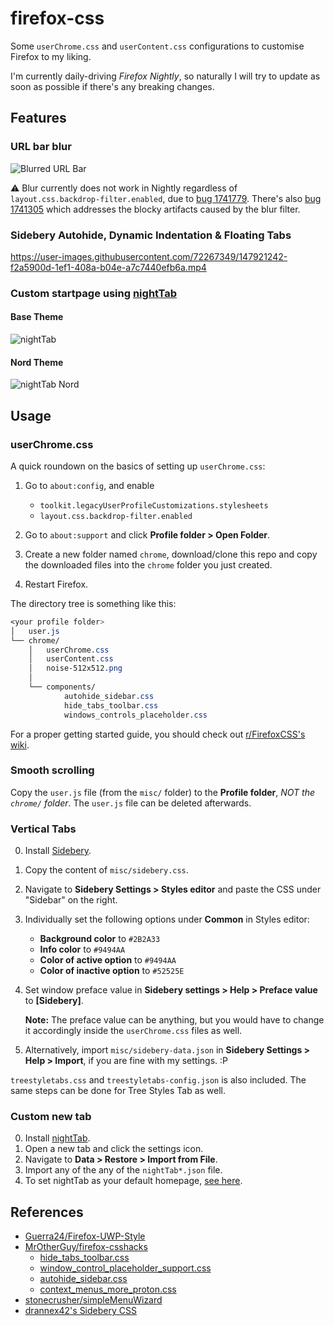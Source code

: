 # firefox-css

Some `userChrome.css` and `userContent.css` configurations to customise Firefox
to my liking.

I'm currently daily-driving *Firefox Nightly*, so naturally I will try to
update as soon as possible if there's any breaking changes.

## Features

### URL bar blur

![Blurred URL Bar](https://i.imgur.com/s5036st.png)

⚠️ Blur currently does not work in Nightly regardless of `layout.css.backdrop-filter.enabled`,
due to [bug 1741779](https://bugzilla.mozilla.org/show_bug.cgi?id=1741779).
There's also [bug 1741305](https://bugzilla.mozilla.org/show_bug.cgi?id=1741305)
which addresses the blocky artifacts caused by the blur filter.

### Sidebery Autohide, Dynamic Indentation & Floating Tabs

<https://user-images.githubusercontent.com/72267349/147921242-f2a5900d-1ef1-408a-b04e-a7c7440efb6a.mp4>

### Custom startpage using [nightTab](https://github.com/zombieFox/nightTab)

#### Base Theme

![nightTab](https://user-images.githubusercontent.com/72267349/147921209-55f18032-af83-4db2-9c7c-51c977096d27.jpg)

#### Nord Theme

![nightTab Nord](https://user-images.githubusercontent.com/72267349/147921152-0839d947-02c9-4b5c-a70c-5aafad09352b.jpg)

## Usage

### userChrome.css

A quick roundown on the basics of setting up `userChrome.css`:

1. Go to `about:config`, and enable
   - `toolkit.legacyUserProfileCustomizations.stylesheets`
   - `layout.css.backdrop-filter.enabled`

2. Go to `about:support` and click **Profile folder > Open Folder**.

3. Create a new folder named `chrome`, download/clone this repo and copy the
   downloaded files into the `chrome` folder you just created.

4. Restart Firefox.

The directory tree is something like this:

```css
<your profile folder>
│   user.js
└── chrome/
    │   userChrome.css
    │   userContent.css
    │   noise-512x512.png
    │
    └── components/
            autohide_sidebar.css
            hide_tabs_toolbar.css
            windows_controls_placeholder.css
```

For a proper getting started guide, you should check out [r/FirefoxCSS's wiki](https://www.reddit.com/r/FirefoxCSS/wiki/index/tutorials).

### Smooth scrolling

Copy the `user.js` file (from the `misc/` folder) to the **Profile folder**,
*NOT the `chrome/` folder*. The `user.js` file can be deleted afterwards.

### Vertical Tabs

0. Install [Sidebery](https://addons.mozilla.org/firefox/addon/sidebery/).

1. Copy the content of `misc/sidebery.css`.

2. Navigate to **Sidebery Settings > Styles editor** and paste the CSS under
   "Sidebar" on the right.

3. Individually set the following options under **Common** in Styles editor:
   - **Background color** to `#2B2A33`
   - **Info color** to `#9494AA`
   - **Color of active option** to `#9494AA`
   - **Color of inactive option** to `#52525E`

4. Set window preface value in **Sidebery settings > Help > Preface value**
   to **[Sidebery]**.

   **Note:**
   The preface value can be anything, but you would have to change it
   accordingly inside the `userChrome.css` files as well.

5. Alternatively, import `misc/sidebery-data.json` in **Sidebery Settings > Help > Import**,
   if you are fine with my settings. :P

`treestyletabs.css` and `treestyletabs-config.json` is also included.
The same steps can be done for Tree Styles Tab as well.

### Custom new tab

0. Install [nightTab](https://addons.mozilla.org/firefox/addon/nighttab/).
1. Open a new tab and click the settings icon.
2. Navigate to **Data > Restore > Import from File**.
3. Import any of the any of the `nightTab*.json` file.
4. To set nightTab as your default homepage, [see here](https://github.com/zombieFox/nightTab/wiki/Setting-nightTab-as-your-Firefox-homepage).

## References

- [Guerra24/Firefox-UWP-Style](https://github.com/Guerra24/Firefox-UWP-Style)
- [MrOtherGuy/firefox-csshacks](https://github.com/MrOtherGuy/firefox-csshacks)
  - [hide_tabs_toolbar.css](https://github.com/MrOtherGuy/firefox-csshacks/blob/master/chrome/hide_tabs_toolbar.css)
  - [window_control_placeholder_support.css](https://github.com/MrOtherGuy/firefox-csshacks/blob/master/chrome/window_control_placeholder_support.css)
  - [autohide_sidebar.css](https://github.com/MrOtherGuy/firefox-csshacks/blob/master/chrome/autohide_sidebar.css)
  - [context_menus_more_proton.css](https://github.com/MrOtherGuy/firefox-csshacks/blob/master/chrome/context_menus_more_proton.css)
- [stonecrusher/simpleMenuWizard](https://github.com/stonecrusher/simpleMenuWizard)
- [drannex42's Sidebery CSS](https://github.com/drannex42/FirefoxSidebar)
